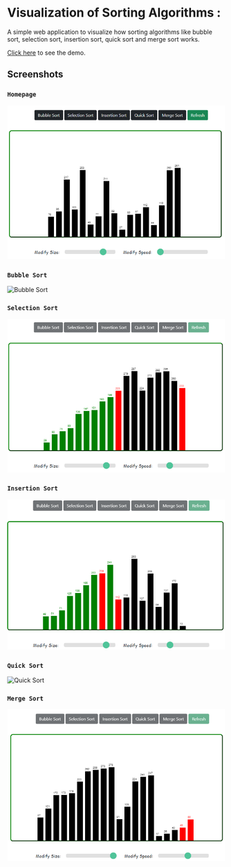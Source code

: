 # Visualization of Sorting Algorithms :

A simple web application to visualize how sorting algorithms like bubble sort, selection sort, insertion sort, quick sort and merge sort works.

[Click here](https://prem9141.github.io/Algorithm-Visualizer/) to see the demo.

## Screenshots <br>

### `Homepage` <br>

![Homepage](screenshots/homepage.png)

### `Bubble Sort` <br>

![Bubble Sort](screenshots/bubble_sort.png.png)

### `Selection Sort` <br>

![Selection Sort](screenshots/selection_sort.png)

### `Insertion Sort` <br>

![Insertion Sort](screenshots/insertion_sort.png)

### `Quick Sort` <br>

![Quick Sort](screenshots/quick_sort.png)

### `Merge Sort` <br>

![Merge Sort](screenshots/merge_sort.png)
